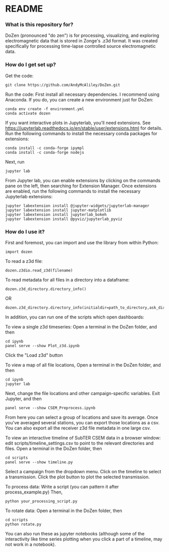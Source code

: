 # README #

### What is this repository for? ###

DoZen (pronounced "do zen") is for processing, visualizing, and exploring electromagnetic data that is stored in Zonge's .z3d format. It was created specifically for processing time-lapse controlled source electromagnetic data.

### How do I get set up? ###

Get the code:
```
git clone https://github.com/AndyMcAliley/DoZen.git
```

Run the code:
First install all necessary dependencies. I recommend using Anaconda. If you do, you can create a new environment just for DoZen:
```
conda env create -f environment.yml
conda activate dozen
```
If you want interactive plots in Jupyterlab, you'll need extensions.
See https://jupyterlab.readthedocs.io/en/stable/user/extensions.html for details.
Run the following commands to install the necessary conda packages for extensions:
```
conda install -c conda-forge ipympl
conda install -c conda-forge nodejs
```
Next, run
```
jupyter lab
```
From Jupyter lab, you can enable extensions by clicking on the commands pane on the left, then searching for Extension Manager.
Once extensions are enabled, run the following commands to install the necessary Jupyterlab extensions:
```
jupyter labextension install @jupyter-widgets/jupyterlab-manager
jupyter labextension install jupyter-matplotlib
jupyter labextension install jupyterlab_bokeh
jupyter labextension install @pyviz/jupyterlab_pyviz
```

### How do I use it? ###

First and foremost, you can import and use the library from within Python:
```
import dozen
```

To read a z3d file:
```
dozen.z3dio.read_z3d(filename)
```

To read metadata for all files in a directory into a dataframe:
```
dozen.z3d_directory.directory_info()
```
OR
```
dozen.z3d_directory.directory_info(initialdir=path_to_directory,ask_dir=False)
```

In addition, you can run one of the scripts which open dashboards:

To view a single z3d timeseries:
Open a terminal in the DoZen folder, and then
```
cd ipynb
panel serve --show Plot_z3d.ipynb
```
Click the "Load z3d" button

To view a map of all file locations,
Open a terminal in the DoZen folder, and then
```
cd ipynb
jupyter lab
```
Next, change the file locations and other campaign-specific variables.
Exit Jupyter, and then
```
panel serve --show CSEM_Preprocess.ipynb
```
From here you can select a group of locations and save its average.
Once you've averaged several stations, you can export those locations as a csv.
You can also export all the receiver z3d file metadata in one large csv.

To view an interactive timeline of SubTER CSEM data in a browser window:
edit scripts/timeline_settings.csv to point to the relevant directories and files.
Open a terminal in the DoZen folder, then
```
cd scripts
panel serve --show timeline.py
```
Select a campaign from the dropdown menu.
Click on the timeline to select a transmission.
Click the plot button to plot the selected transmission.

To process data:
Write a script (you can pattern it after process_example.py)
Then,
```
python your_processing_script.py
```

To rotate data:
Open a terminal in the DoZen folder, then
```
cd scripts
python rotate.py
```


You can also run these as jupyter notebooks (although some of the interactivity like time series plotting when you click a part of a timeline, may not work in a notebook).
